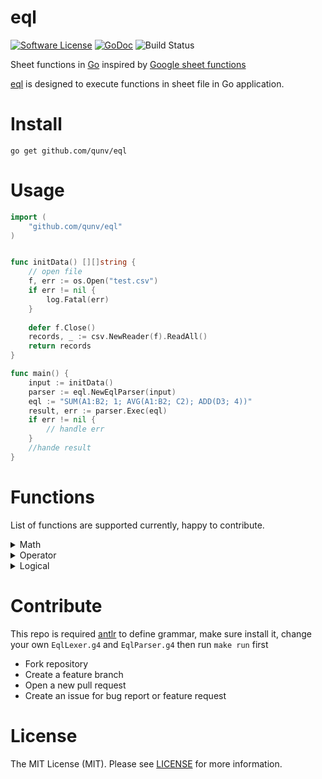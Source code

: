 # eql

[![Software License](https://img.shields.io/badge/license-MIT-brightgreen.svg?style=flat-square)](LICENSE)
[![GoDoc](https://img.shields.io/badge/godoc-reference-blue.svg?style=flat-square)](https://godoc.org/github.com/qunv/eql)
![Build Status](https://github.com/qunv/eql/actions/workflows/test.yml/badge.svg?branch=main)

Sheet functions in [Go](http://www.golang.org) inspired by [Google sheet functions]()

[eql](https://github.com/qunv/eql) is designed to execute functions in sheet file in Go application.

# Install

```shell
go get github.com/qunv/eql
```

# Usage

```go
import (
	"github.com/qunv/eql"
)


func initData() [][]string {
    // open file
    f, err := os.Open("test.csv")
    if err != nil {
        log.Fatal(err)
    }
    
    defer f.Close()
    records, _ := csv.NewReader(f).ReadAll()
    return records
}

func main() {
	input := initData()
	parser := eql.NewEqlParser(input)
	eql := "SUM(A1:B2; 1; AVG(A1:B2; C2); ADD(D3; 4))"
	result, err := parser.Exec(eql)
	if err != nil {
		// handle err
    }
	//hande result
}
```

# Functions

List of functions are supported currently, happy to contribute.

<details><summary>Math</summary>

- SUM
- ABS
</details>

<details><summary>Operator</summary>

- ADD
- AVG
- CONCAT
- DIVIDE
- EQ
- MULTIPLY
- GT
- GTE
</details>

<details><summary> Logical </summary>
<blockquote>
  <details><summary> IF </summary>

Returns one value if a logical expression is `TRUE` and another if it is `FALSE`

#### Sample usage

```shell
IF(A2 = "foo","A2 is foo")

IF(A2,"A2 was true","A2 was false")

IF(TRUE,4,5)
```

#### Syntax

```shell
IF(logical_expression, value_if_true, value_if_false)
```

- `logical_expression` - An expression or reference to a cell containing an expression that represents some logical value, i.e. TRUE or FALSE.

- `value_if_true` - The value the function returns if logical_expression is TRUE.

- `value_if_false` - The value the function returns if logical_expression is FALSE.

#### Example

| Formula                  | result   |
|--------------------------|----------|
| IF(FALSE, 1, "false ne") | false ne |
| IF(TRUE=TRUE, 1, 2)      | 1        |
| IF(TRUE=TRUE, 1, 2)      | 1        |
| IF(1>SUM(1, 2), 1, 2)    | 2        |

  </details>
</blockquote>

</details>

# Contribute

This repo is required [antlr](https://www.antlr.org/) to define grammar, make sure install it, change your own `EqlLexer.g4`
and `EqlParser.g4` then run `make run` first

- Fork repository
- Create a feature branch
- Open a new pull request
- Create an issue for bug report or feature request

# License
The MIT License (MIT). Please see [LICENSE](LICENSE) for more information.